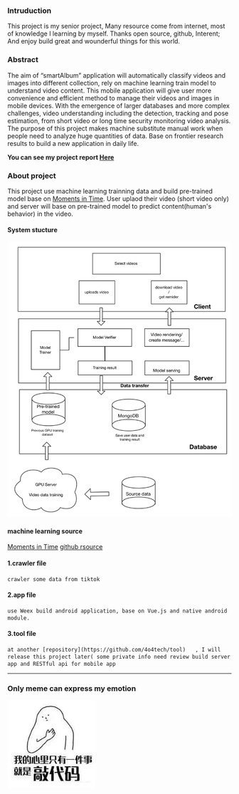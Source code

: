 ### Intruduction

This project is my senior project, 
Many resource come from internet, most of knowledge I learning by myself.
Thanks open source, github, Interent; And enjoy build great and wounderful things for this world.

### Abstract

The aim of “smartAlbum” application will automatically classify videos and images into different collection, 
rely on machine learning train model to understand video content. This mobile application will give user more convenience and efficient method to manage their videos and images in mobile devices.
With the emergence of larger databases and more complex challenges, video understanding including the detection, tracking and pose estimation, from short video or long time security monitoring video analysis. The purpose of this project makes machine substitute manual work when people need to analyze huge quantities of data. Base on frontier research results to build a new application in daily life.
	
  **You can see my project report [Here](http://ate-9-10.com/final_report_ZhangJinze.pdf)**

### About project

This project use machine learning trainning data and build pre-trained model base on 
 [Moments in Time](http://moments.csail.mit.edu/).
User uplaod their video (short video only) and server will base on pre-trained model to predict content(human's behavior) in the video.


#### System stucture
![picture.jpg](resources/A7B7C18347E38DF7BD8083CE0C3FEB61.jpg)


#### machine learning source
  [Moments in Time](http://moments.csail.mit.edu/)
  [github rsource](https://github.com/metalbubble/moments_models)
  
#### 1.crawler file
	crawler some data from tiktok 
#### 2.app file
	use Weex build android application, base on Vue.js and native android module.
#### 3.tool file
	at another [repository](https://github.com/4o4tech/tool)   , I will release this project later( some private info need review build server app and RESTful api for mobile app


---


### Only meme can express my emotion
![WechatIMG323.jpeg](resources/FEE1756D3BF8E521FD9387E15B479E20.jpg)

